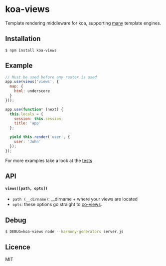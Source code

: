 # koa-views

Template rendering middleware for koa, supporting [many](https://github.com/tj/consolidate.js#supported-template-engines) template engines.

## Installation

```
$ npm install koa-views
```

## Example

```js
// Must be used before any router is used
app.use(views('views', {
  map: {
    html: underscore
  }
}));

app.use(function* (next) {
  this.locals = {
    session: this.session,
    title: 'app'
  };

  yield this.render('user', {
    user: 'John'
  });
});
```

For more examples take a look at the [tests](./test/index.js)

## API

#### `views([path, opts])`

* `path (__dirname)`: __dirname + where your views are located
* `opts`: these options go straight to [co-views](https://github.com/visionmedia/co-views).

## Debug

```bash
$ DEBUG=koa-views node --harmony-generators server.js
```

## Licence

MIT

